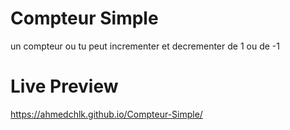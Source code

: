 # Compteur Simple
 un compteur ou tu peut incrementer et decrementer de 1 ou de -1
# Live Preview
https://ahmedchlk.github.io/Compteur-Simple/
